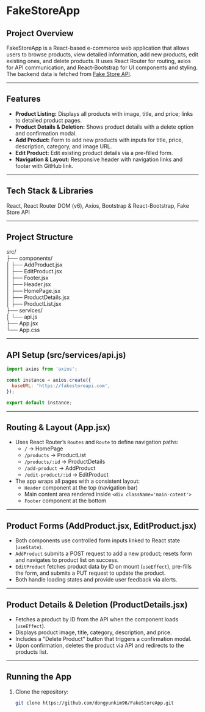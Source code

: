 # FakeStoreApp

## Project Overview  
FakeStoreApp is a React-based e-commerce web application that allows users to browse products, view detailed information, add new products, edit existing ones, and delete products. It uses React Router for routing, axios for API communication, and React-Bootstrap for UI components and styling. The backend data is fetched from [Fake Store API](https://fakestoreapi.com).

---

## Features  
- **Product Listing:** Displays all products with image, title, and price; links to detailed product pages.  
- **Product Details & Deletion:** Shows product details with a delete option and confirmation modal.  
- **Add Product:** Form to add new products with inputs for title, price, description, category, and image URL.  
- **Edit Product:** Edit existing product details via a pre-filled form.  
- **Navigation & Layout:** Responsive header with navigation links and footer with GitHub link.  

---

## Tech Stack & Libraries  
React, React Router DOM (v6), Axios, Bootstrap & React-Bootstrap, Fake Store API

---

## Project Structure  
src/<br/>
├── components/<br/>
│ ├── AddProduct.jsx<br/>
│ ├── EditProduct.jsx<br/>
│ ├── Footer.jsx<br/>
│ ├── Header.jsx<br/>
│ ├── HomePage.jsx<br/>
│ ├── ProductDetails.jsx<br/>
│ ├── ProductList.jsx<br/>
├── services/<br/>
│ └── api.js<br/>
├── App.jsx<br/>
└── App.css<br/>

---

## API Setup (src/services/api.js)  
```js
import axios from 'axios';

const instance = axios.create({
  baseURL: 'https://fakestoreapi.com',
});

export default instance;
```
---

## Routing & Layout (App.jsx)  
- Uses React Router’s `Routes` and `Route` to define navigation paths:  
  - `/` → HomePage  
  - `/products` → ProductList  
  - `/products/:id` → ProductDetails  
  - `/add-product` → AddProduct  
  - `/edit-product/:id` → EditProduct  
- The app wraps all pages with a consistent layout:  
  - `Header` component at the top (navigation bar)  
  - Main content area rendered inside `<div className='main-cotent'>`  
  - `Footer` component at the bottom

---

## Product Forms (AddProduct.jsx, EditProduct.jsx)  
- Both components use controlled form inputs linked to React state (`useState`).  
- `AddProduct` submits a POST request to add a new product; resets form and navigates to product list on success.  
- `EditProduct` fetches product data by ID on mount (`useEffect`), pre-fills the form, and submits a PUT request to update the product.  
- Both handle loading states and provide user feedback via alerts.

---

## Product Details & Deletion (ProductDetails.jsx)  
- Fetches a product by ID from the API when the component loads (`useEffect`).  
- Displays product image, title, category, description, and price.  
- Includes a "Delete Product" button that triggers a confirmation modal.  
- Upon confirmation, deletes the product via API and redirects to the products list.

---

## Running the App  
1. Clone the repository:  
   ```bash
   git clone https://github.com/dongyunkim96/FakeStoreApp.git
